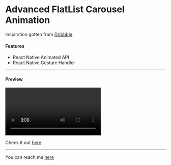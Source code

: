 # Advanced FlatList Carousel Animation

Inspiration gotten from [Dribbble](https://dribbble.com/shots/3731362-Event-cards-iOS-interaction).


#### Features
 - React Native Animated API
 - React Native Gesture Handler
 
-----
#### Preview
![Advanced FlatList Carousel Animation](https://user-images.githubusercontent.com/42821245/112845808-31850b00-909d-11eb-9dc3-3a4244a799b6.mov)

Check it out [here](https://snack.expo.io/@chideraike/flatlist-carousel-animation)

-----
You can reach me [here](https://twitter.com/chidera_si)
